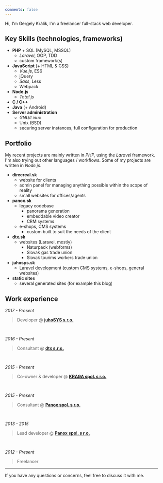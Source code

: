 ```yaml
---
comments: false
---
```


Hi, I'm Gergely Králik, I'm a freelancer full-stack web developer. 

## Key Skills (technologies, frameworks)

- **PHP** + SQL (MySQL, MSSQL)
  + *Laravel*, OOP, TDD
  + custom framework(s)
- **JavaScript** (+ HTML & CSS)
  + *Vue.js*, ES6
  + jQuery
  + *Sass*, Less
  + Webpack
- **Node.js**
  + *Total.js*
- **C / C++**
- **Java** (+ Android)
- **Server administration**
  + *GNU/Linux*
  + Unix (BSD)
  + securing server instances, full configuration for production


## Portfolio

My recent projects are mainly written in *PHP*, using the *Laravel* framework. I'm also trying out other languages / workflows. Some of my projects are written in *Node.js*.

- **direcreal.sk**
  + website for clients
  + admin panel for managing anything possible within the scope of reality
  + small websites for offices/agents
- **panox.sk**
  + legacy codebase
    + panorama generation
    + embeddable video creator
    + CRM systems
  + e-shops, CMS systems
    + custom built to suit the needs of the client
- **dtx.sk**
  + websites (Laravel, mostly)
    + Naturpack (webforms)
    + Slovak gas trade union
    + Slovak tourims workers trade union
- **juhosys.sk**
  + Laravel development (custom CMS systems, e-shops, general websites)
- **static sites**
  + several generated sites (for example this blog)


## Work experience

*2017 - Present*
> Developer @ **[juhoSYS s.r.o.](https://juhosys.sk/)**

&nbsp;

*2016 - Present*
> Consultant @ **[dtx s.r.o.](https://dtx.sk/)**

&nbsp;

*2015 - Present*
> Co-owner & developer @ **[KRAGA spol. s r.o.](https://kraga.sk/)**

&nbsp;

*2015 - Present*
> Consultant @ **[Panox spol. s r.o.](https://www.panox.sk/)**

&nbsp;

*2013 - 2015*
> Lead developer @ **[Panox spol. s r.o.](https://www.panox.sk/)**

&nbsp;

*2012 - Present*
> Freelancer

- - - -

If you have any questions or concerns, feel free to discuss it with me.
